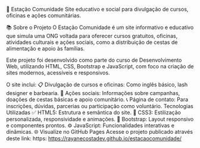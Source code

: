 🚀 Estação Comunidade
Site educativo e social para divulgação de cursos, oficinas e ações comunitárias.

📚 Sobre o Projeto
O Estação Comunidade é um site informativo e educativo que simula uma ONG voltada para oferecer cursos gratuitos, oficinas, atividades culturais e ações sociais, como a distribuição de cestas de alimentação e apoio às famílias.

Este projeto foi desenvolvido como parte do curso de Desenvolvimento Web, utilizando HTML, CSS, Bootstrap e JavaScript, com foco na criação de sites modernos, acessíveis e responsivos.

 O site inclui:
📋 Divulgação de cursos e oficinas: Como inglês básico, lash designer e barbearia.
👐 Ações sociais: Informações sobre campanhas, doações de cestas básicas e apoio comunitário.
📞 Página de contato: Para inscrições, dúvidas, parcerias ou participação como voluntário.
 Tecnologias Utilizadas
✅ HTML5: Estrutura e semântica do site.
🎨 CSS3: Estilização personalizada, responsividade e animações.
💠 Bootstrap: Layout responsivo e componentes prontos.
⚙️ JavaScript: Funcionalidades interativas e dinâmicas.
🌐 Visualize no GitHub Pages
Acesse o projeto publicado através deste link: https: https://rayanecostadev.github.io/estacaocomunidade/
